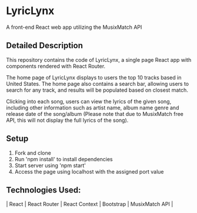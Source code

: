 # LyricLynx
A front-end React web app utilizing the MusixMatch API

## Detailed Description
This repository contains the code of LyricLynx, a single page React app with components rendered with React Router.

The home page of LyricLynx displays to users the top 10 tracks based in United States. The home page also contains a search bar, allowing users to search for any track, and results will be populated based on closest match.

Clicking into each song, users can view the lyrics of the given song, including other information such as artist name, album name genre and release date of the song/album (Please note that due to MusixMatch free API, this will not display the full lyrics of the song).

## Setup
1. Fork and clone
2. Run 'npm install' to install dependencies
3. Start server using 'npm start'
4. Access the page using localhost with the assigned port value

## Technologies Used:
| React | React Router | React Context | Bootstrap | MusixMatch API |
